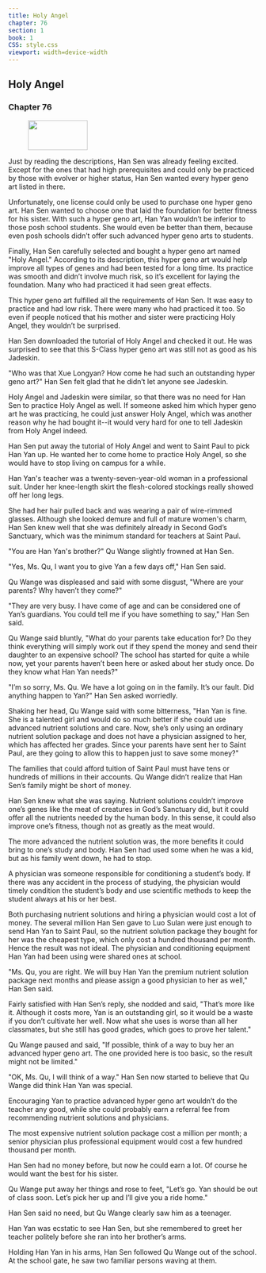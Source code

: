 ```yaml
---
title: Holy Angel
chapter: 76
section: 1
book: 1
CSS: style.css
viewport: width=device-width
---
```


## Holy Angel

### Chapter 76

<figure>
	<img src="../Images/gem.gif" alt="" id="gem" width="120" height="60" />
</figure>

Just by reading the descriptions, Han Sen was already feeling excited. Except for the ones that had high prerequisites and could only be practiced by those with evolver or higher status, Han Sen wanted every hyper geno art listed in there.

Unfortunately, one license could only be used to purchase one hyper geno art. Han Sen wanted to choose one that laid the foundation for better fitness for his sister. With such a hyper geno art, Han Yan wouldn’t be inferior to those posh school students. She would even be better than them, because even posh schools didn’t offer such advanced hyper geno arts to students.

Finally, Han Sen carefully selected and bought a hyper geno art named "Holy Angel." According to its description, this hyper geno art would help improve all types of genes and had been tested for a long time. Its practice was smooth and didn’t involve much risk, so it’s excellent for laying the foundation. Many who had practiced it had seen great effects.

This hyper geno art fulfilled all the requirements of Han Sen. It was easy to practice and had low risk. There were many who had practiced it too. So even if people noticed that his mother and sister were practicing Holy Angel, they wouldn’t be surprised.

Han Sen downloaded the tutorial of Holy Angel and checked it out. He was surprised to see that this S-Class hyper geno art was still not as good as his Jadeskin.

"Who was that Xue Longyan? How come he had such an outstanding hyper geno art?" Han Sen felt glad that he didn’t let anyone see Jadeskin.

Holy Angel and Jadeskin were similar, so that there was no need for Han Sen to practice Holy Angel as well. If someone asked him which hyper geno art he was practicing, he could just answer Holy Angel, which was another reason why he had bought it--it would very hard for one to tell Jadeskin from Holy Angel indeed.

Han Sen put away the tutorial of Holy Angel and went to Saint Paul to pick Han Yan up. He wanted her to come home to practice Holy Angel, so she would have to stop living on campus for a while.

Han Yan's teacher was a twenty-seven-year-old woman in a professional suit. Under her knee-length skirt the flesh-colored stockings really showed off her long legs.

She had her hair pulled back and was wearing a pair of wire-rimmed glasses. Although she looked demure and full of mature women's charm, Han Sen knew well that she was definitely already in Second God’s Sanctuary, which was the minimum standard for teachers at Saint Paul.

"You are Han Yan's brother?" Qu Wange slightly frowned at Han Sen.

"Yes, Ms. Qu, I want you to give Yan a few days off," Han Sen said.

Qu Wange was displeased and said with some disgust, "Where are your parents? Why haven’t they come?"

"They are very busy. I have come of age and can be considered one of Yan’s guardians. You could tell me if you have something to say," Han Sen said.

Qu Wange said bluntly, "What do your parents take education for? Do they think everything will simply work out if they spend the money and send their daughter to an expensive school? The school has started for quite a while now, yet your parents haven’t been here or asked about her study once. Do they know what Han Yan needs?"

"I’m so sorry, Ms. Qu. We have a lot going on in the family. It’s our fault. Did anything happen to Yan?" Han Sen asked worriedly.

Shaking her head, Qu Wange said with some bitterness, "Han Yan is fine. She is a talented girl and would do so much better if she could use advanced nutrient solutions and care. Now, she’s only using an ordinary nutrient solution package and does not have a physician assigned to her, which has affected her grades. Since your parents have sent her to Saint Paul, are they going to allow this to happen just to save some money?"

The families that could afford tuition of Saint Paul must have tens or hundreds of millions in their accounts. Qu Wange didn’t realize that Han Sen’s family might be short of money.

Han Sen knew what she was saying. Nutrient solutions couldn’t improve one’s genes like the meat of creatures in God’s Sanctuary did, but it could offer all the nutrients needed by the human body. In this sense, it could also improve one’s fitness, though not as greatly as the meat would.

The more advanced the nutrient solution was, the more benefits it could bring to one’s study and body. Han Sen had used some when he was a kid, but as his family went down, he had to stop.

A physician was someone responsible for conditioning a student’s body. If there was any accident in the process of studying, the physician would timely condition the student’s body and use scientific methods to keep the student always at his or her best.

Both purchasing nutrient solutions and hiring a physician would cost a lot of money. The several million Han Sen gave to Luo Sulan were just enough to send Han Yan to Saint Paul, so the nutrient solution package they bought for her was the cheapest type, which only cost a hundred thousand per month. Hence the result was not ideal. The physician and conditioning equipment Han Yan had been using were shared ones at school.

"Ms. Qu, you are right. We will buy Han Yan the premium nutrient solution package next months and please assign a good physician to her as well," Han Sen said.

Fairly satisfied with Han Sen’s reply, she nodded and said, "That’s more like it. Although it costs more, Yan is an outstanding girl, so it would be a waste if you don’t cultivate her well. Now what she uses is worse than all her classmates, but she still has good grades, which goes to prove her talent."

Qu Wange paused and said, "If possible, think of a way to buy her an advanced hyper geno art. The one provided here is too basic, so the result might not be limited."

"OK, Ms. Qu, I will think of a way." Han Sen now started to believe that Qu Wange did think Han Yan was special.

Encouraging Yan to practice advanced hyper geno art wouldn’t do the teacher any good, while she could probably earn a referral fee from recommending nutrient solutions and physicians.

The most expensive nutrient solution package cost a million per month; a senior physician plus professional equipment would cost a few hundred thousand per month.

Han Sen had no money before, but now he could earn a lot. Of course he would want the best for his sister.

Qu Wange put away her things and rose to feet, "Let’s go. Yan should be out of class soon. Let’s pick her up and I’ll give you a ride home."

Han Sen said no need, but Qu Wange clearly saw him as a teenager.

Han Yan was ecstatic to see Han Sen, but she remembered to greet her teacher politely before she ran into her brother’s arms.

Holding Han Yan in his arms, Han Sen followed Qu Wange out of the school. At the school gate, he saw two familiar persons waving at them.